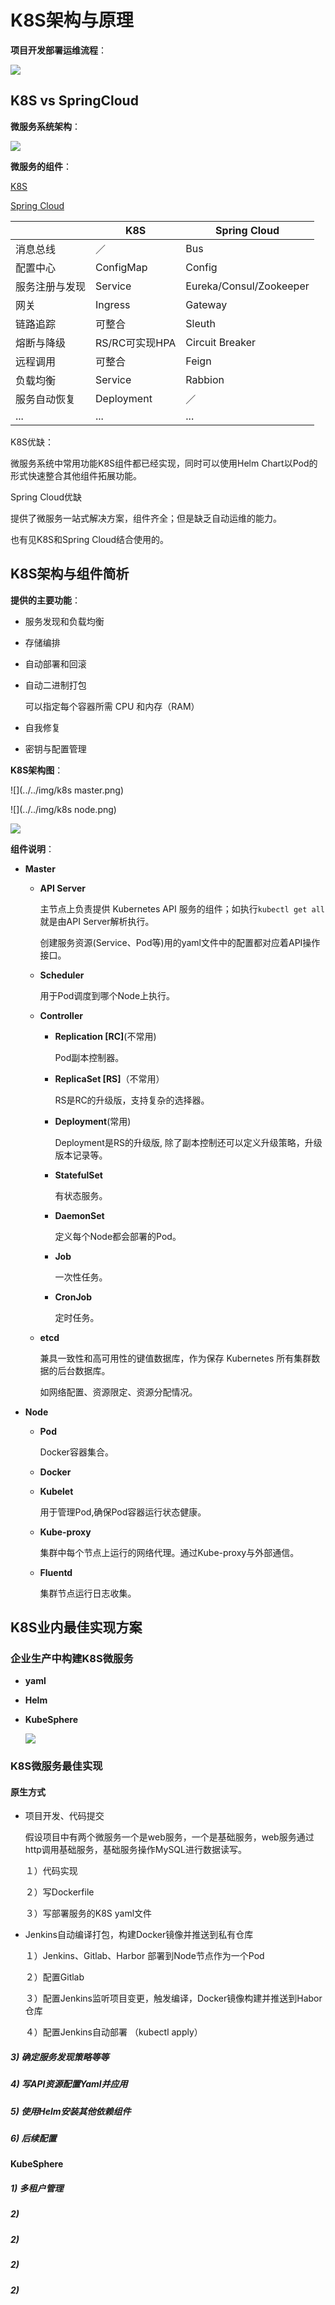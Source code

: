 # K8S架构与原理

**项目开发部署运维流程**：

![](../../img/项目从开发到部署执行的工具.png)



## K8S vs SpringCloud

**微服务系统架构**：

![](../../img/微服务架构.png)

**微服务的组件**：

[K8S](https://kubernetes.io/zh/docs/home/)

[Spring Cloud](https://spring.io/projects/spring-cloud)

|                | K8S            | Spring Cloud            |
| -------------- | -------------- | ----------------------- |
| 消息总线       | ／             | Bus                     |
| 配置中心       | ConfigMap      | Config                  |
| 服务注册与发现 | Service        | Eureka/Consul/Zookeeper |
| 网关           | Ingress        | Gateway                 |
| 链路追踪       | 可整合         | Sleuth                  |
| 熔断与降级     | RS/RC可实现HPA | Circuit Breaker         |
| 远程调用       | 可整合         | Feign                   |
| 负载均衡       | Service        | Rabbion                 |
| 服务自动恢复   | Deployment     | ／                      |
| ...            | ...            | ...                     |

K8S优缺：

微服务系统中常用功能K8S组件都已经实现，同时可以使用Helm Chart以Pod的形式快速整合其他组件拓展功能。

Spring Cloud优缺

提供了微服务一站式解决方案，组件齐全；但是缺乏自动运维的能力。

也有见K8S和Spring Cloud结合使用的。



## K8S架构与组件简析

**提供的主要功能**：

+ 服务发现和负载均衡

+ 存储编排

+ 自动部署和回滚

+ 自动二进制打包

  可以指定每个容器所需 CPU 和内存（RAM）

+ 自我修复

+ 密钥与配置管理

**K8S架构图**：

![](../../img/k8s master.png)

![](../../img/k8s node.png)

![](../../img/k8s架构图.png)

**组件说明**：

+ **Master**

  + **API Server**

    主节点上负责提供 Kubernetes API 服务的组件；如执行`kubectl get all`就是由API Server解析执行。

    创建服务资源(Service、Pod等)用的yaml文件中的配置都对应着API操作接口。

  + **Scheduler**

    用于Pod调度到哪个Node上执行。

  + **Controller**

    + **Replication [RC]**(不常用)

      Pod副本控制器。

    + **ReplicaSet [RS]**（不常用）

      RS是RC的升级版，支持复杂的选择器。

    + **Deployment**(常用)

      Deployment是RS的升级版, 除了副本控制还可以定义升级策略，升级版本记录等。

    + **StatefulSet**

      有状态服务。

    + **DaemonSet**

      定义每个Node都会部署的Pod。

    + **Job**

      一次性任务。

    + **CronJob**

      定时任务。

  + **etcd**

    兼具一致性和高可用性的键值数据库，作为保存 Kubernetes 所有集群数据的后台数据库。

    如网络配置、资源限定、资源分配情况。

+ **Node**

  + **Pod**

    Docker容器集合。

  + **Docker**

  + **Kubelet**

    用于管理Pod,确保Pod容器运行状态健康。

  + **Kube-proxy**

    集群中每个节点上运行的网络代理。通过Kube-proxy与外部通信。

  + **Fluentd**

    集群节点运行日志收集。



## K8S业内最佳实现方案

### 企业生产中构建K8S微服务

+ **yaml**

+ **Helm**

+ **KubeSphere**

  ![](../../img/KubeSphere功能架构.svg)

### K8S微服务最佳实现

#### 原生方式

+ 项目开发、代码提交

  假设项目中有两个微服务一个是web服务，一个是基础服务，web服务通过http调用基础服务，基础服务操作MySQL进行数据读写。

  １）代码实现

  ２）写Dockerfile

  ３）写部署服务的K8S yaml文件

  

+ Jenkins自动编译打包，构建Docker镜像并推送到私有仓库

  １）Jenkins、Gitlab、Harbor 部署到Node节点作为一个Pod

  ２）配置Gitlab

  ３）配置Jenkins监听项目变更，触发编译，Docker镜像构建并推送到Habor仓库

  ４）配置Jenkins自动部署 （kubectl apply）

##### 3) 确定服务发现策略等等

##### 4) 写API资源配置Yaml并应用

##### 5) 使用Helm安装其他依赖组件

##### 6) 后续配置

#### KubeSphere

##### 1) 多租户管理

##### 2) 

##### 2)

##### 2)

##### 2)